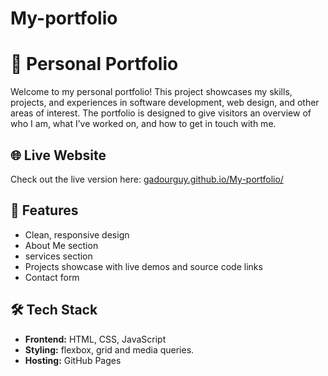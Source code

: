 # My-portfolio
# 💼 Personal Portfolio

Welcome to my personal portfolio! This project showcases my skills, projects, and experiences in software development, web design, and other areas of interest. The portfolio is designed to give visitors an overview of who I am, what I’ve worked on, and how to get in touch with me.

## 🌐 Live Website

Check out the live version here: [gadourguy.github.io/My-portfolio/](https://my-portfolio.com)

## 📌 Features

- Clean, responsive design
- About Me section
- services section
- Projects showcase with live demos and source code links
- Contact form

## 🛠️ Tech Stack

- **Frontend:** HTML, CSS, JavaScript
- **Styling:** flexbox, grid and media queries.
- **Hosting:** GitHub Pages 
